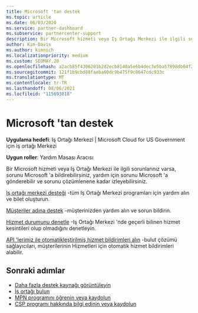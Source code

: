 ```yaml
---
title: Microsoft 'tan destek
ms.topic: article
ms.date: 06/03/2020
ms.service: partner-dashboard
ms.subservice: partnercenter-support
description: Bir Microsoft hizmeti veya Iş Ortağı Merkezi ile ilgili sorunlar yaşıyorsanız, yardım için Microsoft 'a gönderebilir ve sorunu çözümlenene kadar izleyebilirsiniz.
author: Kim-Davis
ms.author: kimnich
ms.localizationpriority: medium
ms.custom: SEOMAY.20
ms.openlocfilehash: a2acb85f4306201b2d2ecb8140a5e6b4dec3e5ba57898db04f29640f7467021e
ms.sourcegitcommit: 121f1b9cbd88faeba60dc9b475f9c0647cdc933c
ms.translationtype: MT
ms.contentlocale: tr-TR
ms.lasthandoff: 08/06/2021
ms.locfileid: "115693818"
---
```

# <a name="support-from-microsoft"></a>Microsoft 'tan destek

**Uygulama hedefi**: Iş Ortağı Merkezi | Microsoft Cloud for US Government için iş ortağı Merkezi

**Uygun roller**: Yardım Masası Aracısı

Bir Microsoft hizmeti veya Iş Ortağı Merkezi ile ilgili sorunlarınız varsa, sorunu Microsoft 'a bildirebilirsiniz, yardım için sorunu Microsoft 'a gönderebilir ve sorunu çözümlenene kadar izleyebilirsiniz.

[Iş ortağı merkezi desteği](report-problems-with-partner-center.md) -tüm Iş Ortağı Merkezi programları için yardım alın ve bilet oluşturun.

[Müşteriler adına destek](report-problems-on-behalf-of-a-customer.md) -müşterinizden yardım alın ve sorun bildirin.

[Hizmet durumunu denetle](check-service-health.md) -Iş Ortağı Merkezi 'nde geçerli bilinen hizmet kesintileri olup olmadığını denetleyin.

[API 'lerimiz ile otomatikleştirilmiş hizmet bildirimleri alın](get-automated-service-notifications-with-our-apis.md) -bulut çözümü sağlayıcıları, müşterilerinin Hizmetleri için otomatik hizmet bildirimleri alabilir.

## <a name="next-steps"></a>Sonraki adımlar

- [Daha fazla destek kaynağı görüntüleyin](https://partner.microsoft.com/support/?stage=1)
- [İş ortağı bulun](find-a-partner.md)
- [MPN programını öğrenin veya kaydolun](https://partner.microsoft.com/membership)
- [CSP programı hakkında bilgi edinin veya kaydolun](https://partner.microsoft.com/membership/cloud-solution-provider)

